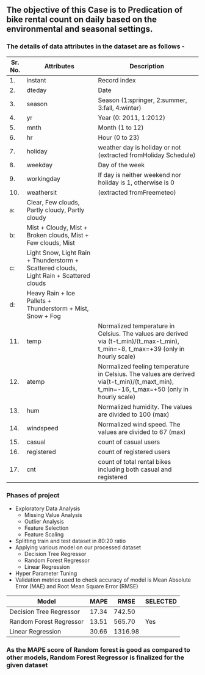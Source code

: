 
## The objective of this Case is to Predication of bike rental count on daily based on the environmental and seasonal settings.

### The details of data attributes in the dataset are as follows -

|Sr. No. |Attributes | Description |
|---|---|---|
|1. |instant| Record index|
|2. |dteday| Date|
|3. |season| Season (1:springer, 2:summer, 3:fall, 4:winter)|
|4. |yr| Year (0: 2011, 1:2012)|
|5. |mnth| Month (1 to 12)|
|6. |hr| Hour (0 to 23)|
|7. |holiday| weather day is holiday or not (extracted fromHoliday Schedule)|
|8. |weekday| Day of the week|
|9. |workingday| If day is neither weekend nor holiday is 1, otherwise is 0|
|10. |weathersit| (extracted fromFreemeteo)|
   |a: |Clear, Few clouds, Partly cloudy, Partly cloudy|
   |b: |Mist + Cloudy, Mist + Broken clouds, Mist + Few clouds, Mist|
   |c: |Light Snow, Light Rain + Thunderstorm + Scattered clouds, Light Rain + Scattered clouds|
   |d: |Heavy Rain + Ice Pallets + Thunderstorm + Mist, Snow + Fog|
|11. |temp| Normalized temperature in Celsius. The values are derived via (t-t_min)/(t_max-t_min), t_min=-8, t_max=+39 (only in hourly scale)|
|12. |atemp| Normalized feeling temperature in Celsius. The values are derived via(t-t_min)/(t_maxt_min), t_min=-16, t_max=+50 (only in hourly scale)|
|13. |hum| Normalized humidity. The values are divided to 100 (max)|
|14. |windspeed| Normalized wind speed. The values are divided to 67 (max)|
|15. |casual| count of casual users|
|16. |registered| count of registered users|
|17. |cnt| count of total rental bikes including both casual and registered|

### Phases of project

- Exploratory Data Analysis
   - Missing Value Analysis
   - Outlier Analysis
   - Feature Selection
   - Feature Scaling
- Splitting train and test dataset in 80:20 ratio
- Applying various model on our processed dataset
    - Decision Tree Regressor
    - Random Forest Regressor
    - Linear Regression
- Hyper Parameter Tuning
- Validation metrics used to check accuracy of model is Mean Absolute Error (MAE) and Root Mean Square Error (RMSE)

|Model | MAPE | RMSE |SELECTED |
|---|---|---|---|
|Decision Tree Regressor | 17.34 | 742.50 | |
|Random Forest Regressor| 13.51 | 565.70 | Yes |
|Linear Regression| 30.66 | 1316.98 | |

### As the MAPE score of Random forest is good as compared to other models, Random Forest Regressor is finalized for the given dataset
